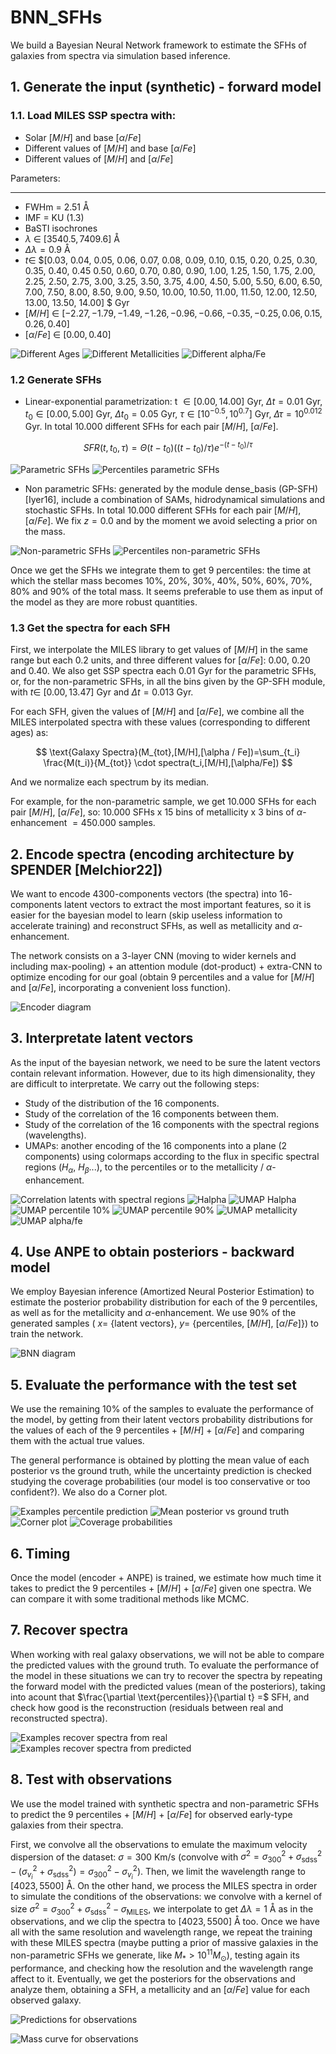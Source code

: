 # BNN_SFHs
We build a Bayesian Neural Network framework to estimate the SFHs of galaxies from spectra via simulation based inference.

## 1. Generate the input (synthetic) - forward model

### 1.1. Load MILES SSP spectra with:

- Solar $[M/H]$ and base $[\alpha/Fe]$
- Different values of $[M/H]$ and base $[\alpha/Fe]$
- Different values of $[M/H]$ and $[\alpha/Fe]$

Parameters:
**************
- FWHm $=$ $2.51$ Å
- IMF $=$ KU ($1.3$)
- BaSTI isochrones
- $\lambda$ $\in$ $[3540.5,7409.6]$ Å
- $\Delta \lambda = 0.9$ Å
- $t \in$ $[0.03, 0.04, 0.05, 0.06, 0.07, 0.08, 0.09,  0.10,   0.15,  0.20,   0.25,  0.30,
  0.35,  0.40,   0.45  0.50,   0.60,   0.70,   0.80,   0.90,   1.00,    1.25,  1.50,   1.75,
  2.00,    2.25,  2.50,   2.75,  3.00,    3.25,  3.50,   3.75,  4.00,    4.50,   5.00,    5.50,
  6.00,    6.50,   7.00,    7.50,   8.00,    8.50,   9.00,    9.50,  10.00,   10.50,  11.00,   11.50,
  12.00,   12.50,  13.00,   13.50,  14.00] $ Gyr
- $[M/H]$ $\in$ $[-2.27, -1.79, -1.49, -1.26, -0.96, -0.66, -0.35, -0.25,  0.06,  0.15,  0.26,  0.40]$
- $[\alpha/Fe]$ $\in$ $[0.00,0.40]$

![Different Ages](https://github.com/patriglesias/BNN_SFHs/blob/2fd75d6bc874adf295b364da9e416e78cf536d25/img_readme/spectra_different_ages.jpeg)
![Different Metallicities](https://github.com/patriglesias/BNN_SFHs/blob/081c28819d10c26ac434ef7fef87c076e18f6b5c/img_readme/spectra_different_metallicities.jpeg)
![Different alpha/Fe](https://github.com/patriglesias/BNN_SFHs/blob/081c28819d10c26ac434ef7fef87c076e18f6b5c/img_readme/spectra_different_alpha.jpeg)

### 1.2 Generate SFHs

- Linear-exponential parametrization: t $\in [0.00,14.00]$ Gyr, $\Delta t = 0.01$ Gyr, $t_0 \in [0.00,5.00]$ Gyr, 
$\Delta t_0 = 0.05$ Gyr, $\tau \in [10^{-0.5},10^{0.7}]$ Gyr, $\Delta \tau = 10^{0.012}$ Gyr. In total $10.000$ different SFHs for each pair $[M/H]$, $[\alpha/Fe]$.


$$
S F R\left(t, t_0, \tau\right)=\Theta\left(t-t_0\right)\left(\left(t-t_0\right) / \tau\right) e^{-\left(t-t_0\right) / \tau}
$$

![Parametric SFHs](https://github.com/patriglesias/BNN_SFHs/blob/c31498ddf2f5881ba7f8c82563bde7798f8726c7/img_readme/param_sfhs.jpeg)
![Percentiles parametric SFHs](https://github.com/patriglesias/BNN_SFHs/blob/c31498ddf2f5881ba7f8c82563bde7798f8726c7/img_readme/param_percentiles.jpeg)


- Non parametric SFHs: generated by the module dense_basis (GP-SFH) [Iyer16], include a combination of SAMs, hidrodynamical simulations and stochastic SFHs. In total $10.000$ different SFHs for each pair $[M/H]$, $[\alpha/Fe]$. We fix  $z=0.0$ and by the moment we avoid selecting a prior on the mass.

![Non-parametric SFHs](https://github.com/patriglesias/BNN_SFHs/blob/c31498ddf2f5881ba7f8c82563bde7798f8726c7/img_readme/non_param_sfhs.jpeg)
![Percentiles non-parametric SFHs](https://github.com/patriglesias/BNN_SFHs/blob/c31498ddf2f5881ba7f8c82563bde7798f8726c7/img_readme/non_param_percentiles.jpeg)


Once we get the SFHs we integrate them to get $9$ percentiles: the time at which the stellar mass becomes $10$%, $20$%, $30$%, $40$%, $50$%, $60$%, $70$%, $80$% and $90$% of the total mass. It seems preferable to use them as input of the model as they are more robust quantities.

### 1.3 Get the spectra for each SFH

First, we interpolate the MILES library to get values of $[M/H]$ in the same range but each $0.2$ units, and three different values for $[\alpha/Fe]$: $0.00$, $0.20$ and $0.40$. We also get SSP spectra each $0.01$ Gyr for the parametric SFHs, or, for the non-parametric SFHs, in all the bins given by the GP-SFH module, with $t \in$ $[0.00,13.47]$ Gyr and $\Delta t=0.013$ Gyr.

For each SFH, given the values of $[M/H]$ and $[\alpha/Fe]$, we combine all the MILES interpolated spectra with these values (corresponding to different ages) as:

$$ 
\text{Galaxy Spectra}(M_{tot},[M/H],[\alpha / Fe])=\sum_{t_i} \frac{M(t_i)}{M_{tot}} \cdot spectra(t_i,[M/H],[\alpha/Fe])
$$

And we normalize each spectrum by its median.

For example, for the non-parametric sample,  we get $10.000$ SFHs for each pair $[M/H]$, $[\alpha/Fe]$, so: $10.000$ SFHs x $15$ bins of metallicity x $3$ bins of $\alpha$-enhancement $= 450.000$ samples.

## 2. Encode spectra (encoding architecture by SPENDER [Melchior22])

We want to encode $4300$-components vectors (the spectra) into $16$-components latent vectors to extract the most important features, so it is easier for the bayesian model to learn (skip useless information to accelerate training) and reconstruct SFHs, as well as metallicity and $\alpha$-enhancement.

The network consists on a $3$-layer CNN (moving to wider kernels and including max-pooling) + an attention module (dot-product) + extra-CNN to optimize encoding for our goal (obtain $9$ percentiles and a value for $[M/H]$ and $[\alpha/Fe]$, incorporating a convenient loss function).

![Encoder diagram](https://github.com/patriglesias/BNN_SFHs/blob/2fd75d6bc874adf295b364da9e416e78cf536d25/img_readme/architecture_spender/Presentacio%CC%81n%201/Slide2.jpg)

## 3. Interpretate latent vectors

As the input of the bayesian network, we need to be sure the latent vectors contain relevant information. However, due to its high dimensionality, they are difficult to  interpretate. We carry out the following steps:

- Study of the distribution of the $16$ components.
- Study of the correlation of the $16$ components between them.
- Study of the correlation of the $16$ components with the spectral regions (wavelengths).
- UMAPs: another encoding of the $16$ components into a plane ($2$ components) using colormaps according to the flux in specific spectral regions ($H_{\alpha}$, $H_{\beta}$...), to the percentiles or to the metallicity / $\alpha$-enhancement.

![Correlation latents with spectral regions](https://github.com/patriglesias/BNN_SFHs/blob/2fd75d6bc874adf295b364da9e416e78cf536d25/img_readme/spectra_corr/Slide1.jpg)
![Halpha](https://github.com/patriglesias/BNN_SFHs/blob/2fd75d6bc874adf295b364da9e416e78cf536d25/img_readme/umap_non_par/halpha.jpeg)
![UMAP Halpha](https://github.com/patriglesias/BNN_SFHs/blob/2fd75d6bc874adf295b364da9e416e78cf536d25/img_readme/umap_non_par/umap_halpha.jpeg)
![UMAP percentile 10%](https://github.com/patriglesias/BNN_SFHs/blob/2fd75d6bc874adf295b364da9e416e78cf536d25/img_readme/umap_non_par/umap_10.jpeg)
![UMAP percentile 90%](https://github.com/patriglesias/BNN_SFHs/blob/2fd75d6bc874adf295b364da9e416e78cf536d25/img_readme/umap_non_par/umap_90.jpeg)
![UMAP metallicity](https://github.com/patriglesias/BNN_SFHs/blob/2fd75d6bc874adf295b364da9e416e78cf536d25/img_readme/umap_alpha/umap_z.jpeg)
![UMAP alpha/fe](https://github.com/patriglesias/BNN_SFHs/blob/2fd75d6bc874adf295b364da9e416e78cf536d25/img_readme/umap_alpha/umap_alpha.jpeg)


## 4. Use ANPE to obtain posteriors - backward model

We employ Bayesian inference (Amortized Neural Posterior Estimation) to estimate the posterior probability distribution for each of the $9$ percentiles, as well as for the metallicity and $\alpha$-enhancement. We use $90$% of the generated samples ( $x =$ {latent vectors}, $y =$ {percentiles, $[M/H]$, $[\alpha/Fe]$}) to train the network. 

![BNN diagram](https://github.com/patriglesias/BNN_SFHs/blob/2fd75d6bc874adf295b364da9e416e78cf536d25/img_readme/SNPE_SBI.png)


## 5. Evaluate the performance with the test set 

We use the remaining $10$% of the samples to evaluate the performance of the model, by getting from their latent vectors probability distributions for the values of each of the $9$ percentiles + $[M/H]$ + $[\alpha/Fe]$ and comparing them with the actual true values.

The general performance is obtained by plotting the mean value of each posterior vs the ground truth, while the uncertainty prediction is checked studying the coverage probabilities (our model is too conservative or too confident?). We also do a Corner plot.

![Examples percentile prediction](https://github.com/patriglesias/BNN_SFHs/blob/2fd75d6bc874adf295b364da9e416e78cf536d25/img_readme/examples_predictions_non_par/examples_percent.jpg)
![Mean posterior vs ground truth](https://github.com/patriglesias/BNN_SFHs/blob/2fd75d6bc874adf295b364da9e416e78cf536d25/img_readme/pred_vs_true/mean_vs_true.jpg)
![Corner plot](https://github.com/patriglesias/BNN_SFHs/blob/081c28819d10c26ac434ef7fef87c076e18f6b5c/img_readme/corner_page-0001.jpg)
![Coverage probabilities](https://github.com/patriglesias/BNN_SFHs/blob/2fd75d6bc874adf295b364da9e416e78cf536d25/img_readme/prob_example_70.jpeg)


## 6. Timing

Once the model (encoder + ANPE) is trained, we estimate how much time it takes to predict the $9$ percentiles + $[M/H]$ + $[\alpha/Fe]$ given one spectra. We can compare it with some traditional methods like MCMC.

## 7. Recover spectra

When working with real galaxy observations, we will not be able to compare the predicted values with the ground truth. To evaluate the performance of the model in these situations we can try to recover the spectra by repeating the forward model with the predicted values (mean of the posteriors), taking into acount that $\frac{\partial  \text{percentiles}}{\partial t} =$ SFH, and check how good is the reconstruction (residuals between real and reconstructed spectra).

![Examples recover spectra from real](https://github.com/patriglesias/BNN_SFHs/blob/86a315595071d93ce62a4f5382a7e3df948d0ed3/img_readme/recover_spectra.jpg)
![Examples recover spectra from predicted](https://github.com/patriglesias/BNN_SFHs/blob/86a315595071d93ce62a4f5382a7e3df948d0ed3/img_readme/recover_spectra_pred.jpg)

## 8. Test with observations

We use the model trained with synthetic spectra and non-parametric SFHs to predict the $9$ percentiles + $[M/H]$ + $[\alpha/Fe]$ for observed early-type galaxies from their spectra.

First, we convolve all the observations to emulate the maximum velocity dispersion of the dataset: $\sigma=300$ Km/s (convolve with $\sigma^2=\sigma_{300}^2+\sigma_{\text{sdss}}^2 - (\sigma_{v_{i}}^2+\sigma_{\text{sdss}}^2)=\sigma_{300}^2-\sigma_{v_{i}}^2$). Then, we limit the wavelength range to $[4023,5500]$ Å. On the other hand, we process the MILES spectra in order to simulate the conditions of the observations: we convolve with a kernel of size $\sigma^2=\sigma_{300}^2+\sigma_{\text{sdss}}^2 -\sigma_{\text{MILES}}$, we interpolate to get $\Delta \lambda = 1$ Å as in the observations, and we clip the spectra to $[4023,5500]$ Å too. Once we have all with the same resolution and wavelength range, we repeat the training with these MILES spectra (maybe putting a prior of massive galaxies in the non-parametric SFHs we generate, like $M_{*}>10^{11} M_{\odot}$), testing again its performance, and checking how the resolution and the wavelength range affect to it. Eventually, we get the posteriors for the observations and analyze them, obtaining a SFH, a metallicity and an $[\alpha/Fe]$ value for each observed galaxy.


![Predictions for observations](https://github.com/patriglesias/BNN_SFHs/blob/e650c7560bde3716f2e69b6b6752f40defc51c5b/img_readme/prediction_0.jpg)

![Mass curve for observations](https://github.com/patriglesias/BNN_SFHs/blob/e650c7560bde3716f2e69b6b6752f40defc51c5b/img_readme/mass_curve_0.jpg)
